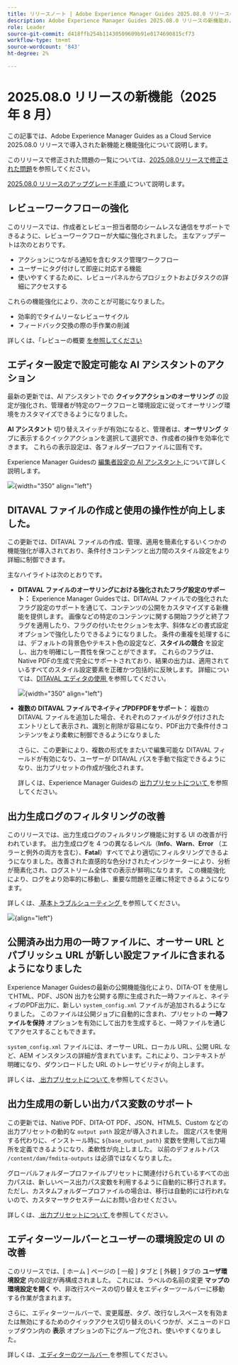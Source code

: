 ```yaml
---
title: リリースノート | Adobe Experience Manager Guides 2025.08.0 リリースの新機能
description: Adobe Experience Manager Guides 2025.08.0 リリースの新機能および機能強化について説明します
role: Leader
source-git-commit: d418ffb254b11430509609b91e0174690815cf73
workflow-type: tm+mt
source-wordcount: '843'
ht-degree: 2%

---
```


# 2025.08.0 リリースの新機能（2025 年 8 月）

この記事では、Adobe Experience Manager Guides as a Cloud Service 2025.08.0 リリースで導入された新機能と機能強化について説明します。

このリリースで修正された問題の一覧については、[2025.08.0リリースで修正された問題](fixed-issues-2025-08-0.md)を参照してください。

[2025.08.0 リリースのアップグレード手順 ](../release-info/upgrade-instructions-2025-08-0.md) について説明します。


## レビューワークフローの強化

このリリースでは、作成者とレビュー担当者間のシームレスな通信をサポートできるように、レビューワークフローが大幅に強化されました。 主なアップデートは次のとおりです。

- アクションにつながる通知を含むタスク管理ワークフロー
- ユーザーにタグ付けして即座に対応する機能
- 使いやすくするために、レビューパネルからプロジェクトおよびタスクの詳細にアクセスする

これらの機能強化により、次のことが可能になりました。

- 効率的でタイムリーなレビューサイクル
- フィードバック交換の際の手作業の削減

詳しくは、「レビューの概要 [ を参照してください ](../user-guide/review.md)

## エディター設定で設定可能な AI アシスタントのアクション

最新の更新では、AI アシスタントでの **クイックアクションのオーサリング** の設定が強化され、管理者が特定のワークフローと環境設定に従ってオーサリング環境をカスタマイズできるようになりました。

**AI アシスタント** 切り替えスイッチが有効になると、管理者は、**オーサリング** タブに表示するクイックアクションを選択して選択でき、作成者の操作を効率化できます。 これらの表示設定は、各フォルダープロファイルに固有です。

Experience Manager Guidesの [ 編集者設定の AI アシスタント ](../user-guide/web-editor-settings.md#general) について詳しく説明します。

![](assets/authoring-quick-actions.png){width="350" align="left"}


## DITAVAL ファイルの作成と使用の操作性が向上しました。

この更新では、DITAVAL ファイルの作成、管理、適用を簡素化するいくつかの機能強化が導入されており、条件付きコンテンツと出力間のスタイル設定をより詳細に制御できます。

主なハイライトは次のとおりです。

- **DITAVAL ファイルのオーサリングにおける強化されたフラグ設定のサポート：** Experience Manager Guidesでは、DITAVAL ファイルでの強化されたフラグ設定のサポートを通じて、コンテンツの公開をカスタマイズする新機能を提供します。 画像などの特定のコンテンツに関する開始フラグと終了フラグを適用したり、フラグの付いたセクションを太字、斜体などの書式設定オプションで強化したりできるようになりました。 条件の重複を処理するには、デフォルトの背景色やテキスト色の設定など、**スタイルの競合** を設定し、出力を明確にし一貫性を保つことができます。 これらのフラグは、Native PDFの生成で完全にサポートされており、結果の出力は、適用されているすべてのスタイル設定要素を正確かつ包括的に反映します。
詳細については、[DITAVAL エディタの使用 ](../user-guide/ditaval-editor.md) を参照してください。

  ![](assets/ditaval-flag-style-new.png){width="350" align="left"}

- **複数の DITAVAL ファイルでネイティブPDFPDFをサポート：** 複数の DITAVAL ファイルを追加した場合、それぞれのファイルがタグ付けされたエントリとして表示され、識別と削除が容易になり、PDF出力で条件付きコンテンツをより柔軟に制御できるようになりました

  さらに、この更新により、複数の形式をまたいで編集可能な DITAVAL フィールドが有効になり、ユーザーが DITAVAL パスを手動で指定できるようになり、出力プリセットの作成が強化されます。

  詳しくは、Experience Manager Guidesの [ 出力プリセットについて ](../user-guide/generate-output-understand-presets.md) を参照してください。

## 出力生成ログのフィルタリングの改善

このリリースでは、出力生成ログのフィルタリング機能に対する UI の改善が行われています。 出力生成ログを 4 つの異なるレベル（**Info**、**Warn**、**Error** （エラーと例外の両方を含む）、**Fatal**）すべてでより適切にフィルタリングできるようになりました。改善された直感的な色分けされたインジケーターにより、分析が簡素化され、ログストリーム全体での表示が鮮明になります。 この機能強化により、ログをより効率的に移動し、重要な問題を正確に特定できるようになります。

詳しくは、[ 基本トラブルシューティング ](../user-guide/generate-output-basic-troubleshooting.md) を参照してください。

![](./assets/log-file-new.png){align="left"}


## 公開済み出力用の一時ファイルに、オーサー URL とパブリッシュ URL が新しい設定ファイルに含まれるようになりました

Experience Manager Guidesの最新の公開機能強化により、DITA-OT を使用してHTML、PDF、JSON 出力を公開する際に生成された一時ファイルと、ネイティブのPDF出力に、新しい `system_config.xml` ファイルが追加されるようになりました。 このファイルは公開ジョブに自動的に含まれ、プリセットの **一時ファイルを保持** オプションを有効にして出力を生成すると、一時ファイルを通じてアクセスすることもできます。

`system_config.xml` ファイルには、オーサー URL、ローカル URL、公開 URL など、AEM インスタンスの詳細が含まれています。これにより、コンテキストが明確になり、ダウンロードした URL のトレーサビリティが向上します。

詳しくは、[ 出力プリセットについて ](../user-guide/generate-output-understand-presets.md) を参照してください。

## 出力生成用の新しい出力パス変数のサポート

この更新では、Native PDF、DITA-OT PDF、JSON、HTML5、Custom などの出力プリセットの動的な `output path` 設定が導入されました。 固定パスを使用する代わりに、インストール時に `${base_output_path}` 変数を使用して出力場所を定義できるようになり、柔軟性が向上しました。 以前のデフォルトパス `/content/dam/fmdita-outputs` は必須ではなくなりました。

グローバルフォルダープロファイルプリセットに関連付けられているすべての出力パスは、新しいベース出力パス変数を利用するように自動的に移行されます。 ただし、カスタムフォルダープロファイルの場合は、移行は自動的には行われないので、カスタマーサクセスチームにお問い合わせください。

詳しくは、[ 出力プリセットについて ](../user-guide/generate-output-understand-presets.md) を参照してください。

## エディターツールバーとユーザーの環境設定の UI の改善

このリリースでは、[ ホーム ] ページの [ 一般 ] タブと [ 外観 ] タブの **ユーザ環境設定** 内の設定が再構成されました。 これには、ラベルの名前の変更 **マップの環境設定を開く** や、非改行スペースの切り替えをエディターツールバーに移動する作業が含まれます。

さらに、エディターツールバーで、変更履歴、タグ、改行なしスペースを有効または無効にするためのクイックアクセス切り替えのいくつかが、メニューのドロップダウン内の **表示** オプションの下にグループ化され、使いやすくなりました。

詳しくは、[ エディターのツールバー ](../user-guide/web-editor-toolbar.md#menu-dropdown) を参照してください。







